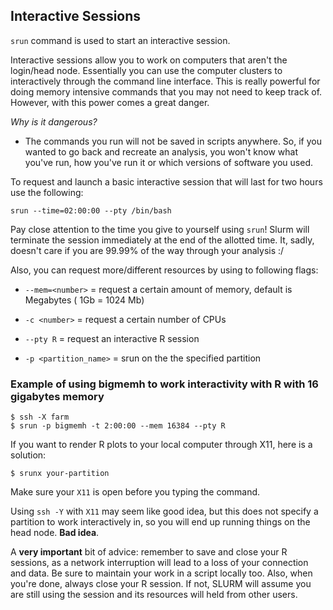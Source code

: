 ## Interactive Sessions

`srun` command is used to start an interactive session.

Interactive sessions allow you to work on computers that aren't the login/head node. Essentially you can use the computer clusters to interactively through the command line interface. This is really powerful for doing memory intensive commands that you may not need to keep track of. However, with this power comes a great danger.

[comment/question]: <> (something about jetstream in official doc, little context needed to make sure I have the right info)

*Why is it dangerous?*

- The commands you run will not be saved in scripts anywhere. So, if you wanted to go back and recreate an analysis, you won't know what you've run, how you've run it or which versions of software you used.

To request and launch a basic interactive session that will last for two hours use the following:
```
srun --time=02:00:00 --pty /bin/bash
```

Pay close attention to the time you give to yourself using `srun`! Slurm will terminate the session immediately at the end of the allotted time. It, sadly, doesn't care if you are 99.99% of the way through your analysis :/

Also, you can request more/different resources by using to following flags:

- `--mem=<number>` = request a certain amount of memory, default is Megabytes ( 1Gb = 1024 Mb)

- `-c <number>` = request a certain number of CPUs

- `--pty R` = request an interactive R session

- `-p <partition_name>` = srun on the the specified partition 

### Example of using bigmemh  to work interactivity with R with 16 gigabytes memory

```Shell
$ ssh -X farm
$ srun -p bigmemh -t 2:00:00 --mem 16384 --pty R
```

If you want to render R plots to your local computer through X11, here is a solution:

```Shell
$ srunx your-partition
```

Make sure your `X11` is open before you typing the command.

Using `ssh -Y` with `X11` may seem like good idea, but this does not specify a partition to work interactively in, so you will end up running things on the head node. **Bad idea**.

A **very important** bit of advice: remember to save and close your R sessions, as a network interruption will lead to a loss of your connection and data. Be sure to maintain your work in a script locally too. Also, when you're done, always close your R session. If not, SLURM will assume you are still using the session and its resources will held from other users.
